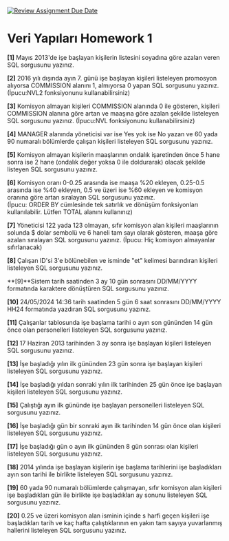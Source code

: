 [![Review Assignment Due Date](https://classroom.github.com/assets/deadline-readme-button-22041afd0340ce965d47ae6ef1cefeee28c7c493a6346c4f15d667ab976d596c.svg)](https://classroom.github.com/a/3RglUKC4)
# Veri Yapıları Homework 1

**[1]** Mayıs 2013'de işe başlayan kişilerin listesini soyadına göre azalan veren SQL sorgusunu yazınız.  
  
**[2]** 2016 yılı dışında ayın 7. günü işe başlayan kişileri listeleyen promosyon alıyorsa COMMISSION alanını 1, almıyorsa 0 yapan SQL sorgusunu yazınız. (İpucu:NVL2 fonksiyonunu kullanabilirsiniz) 
 
**[3]** Komisyon almayan kişileri COMMISSION alanında 0 ile gösteren, kişileri COMMISSION alanına göre artan ve maaşına göre azalan şekilde listeleyen SQL sorgusunu yazınız.  (İpucu:NVL fonksiyonunu kullanabilirsiniz)  
 
**[4]** MANAGER alanında yöneticisi var ise Yes yok ise No yazan ve 60 yada 90 numaralı bölümlerde çalışan kişileri listeleyen SQL sorgusunu yazınız.  
 
**[5]** Komisyon almayan kişilerin maaşlarının ondalık işaretinden önce 5 hane sonra ise 2 hane (ondalık değer yoksa 0 ile doldurarak) olacak şekilde listeyen SQL sorgusunu yazınız.  
 
**[6]** Komisyon oranı 0-0.25 arasında ise maaşa %20 ekleyen, 0.25-0.5 arasında ise %40 ekleyen, 0.5 ve üzeri ise %60 ekleyen ve komisyon oranına göre artan sıralayan SQL sorgusunu yazınız.  
(İpucu: ORDER BY cümlesinde tek satırlık ve dönüşüm fonksiyonları kullanılabilir. Lütfen TOTAL alanını kullanınız)
 
**[7]** Yöneticisi 122 yada 123 olmayan, sıfır komisyon alan kişileri maaşlarının solunda $ dolar sembolü ve 6 haneli tam sayı olarak gösteren, maaşa göre azalan sıralayan SQL sorgusunu yazınız. (İpucu: Hiç komisyon almayanlar sıfırlanacak)
 
**[8]** Çalışan ID'si 3'e bölünebilen ve isminde "et" kelimesi barındıran kişileri listeleyen SQL sorgusunu yazınız.  
 
**[9]**Sistem tarih saatinden 3 ay 10 gün sonrasını DD/MM/YYYY formatında karaktere dönüştüren SQL sorgusunu yazınız.  
 
**[10]** 24/05/2024 14:36 tarih saatinden 5 gün 6 saat sonrasını DD/MM/YYYY HH24 formatında yazdıran  SQL sorgusunu yazınız.  
 
**[11]** Çalışanlar tablosunda işe başlama tarihi o ayın son gününden 14 gün önce olan personelleri listeleyen SQL sorgusunu yazınız.  
 
**[12]** 17 Haziran 2013 tarihinden 3 ay sonra işe başlayan kişileri listeleyen SQL sorgusunu yazınız.  
 
**[13]** İşe başladığı yılın ilk gününden 23 gün sonra işe başlayan kişileri listeleyen SQL sorgusunu yazınız.  
 
**[14]** İşe başladığı yıldan sonraki yılın ilk tarihinden 25 gün önce işe başlayan kişileri listeleyen SQL sorgusunu yazınız.  
 
**[15]** Çalıştığı ayın ilk gününde işe başlayan personelleri listeleyen SQL sorgusunu yazınız.  
 
**[16]** İşe başladığı gün bir sonraki ayın ilk tarihinden 14 gün önce olan kişileri listeleyen SQL sorgusunu yazınız.  
 
**[17]** İşe başladığı gün o ayın ilk gününden 8 gün sonrası olan kişileri listeleyen SQL sorgusunu yazınız.  
 
**[18]** 2014 yılında işe başlayan kişilerin işe başlama tarihlerini işe başladıkları ayın son tarihi ile birlikte listeleyen SQL sorgusunu yazınız.  
 
**[19]** 60 yada 90 numaralı bölümlerde çalışmayan, sıfır komisyon alan kişileri işe başladıkları gün ile birlikte işe başladıkları ay sonunu listeleyen SQL sorgusunu yazınız.  
 
**[20]** 0.25 ve üzeri komisyon alan isminin içinde s harfi geçen kişileri işe başladıkları tarih ve kaç hafta çalıştıklarının en yakın tam sayıya yuvarlanmış hallerini listeleyen SQL sorgusunu yazınız.  
 
